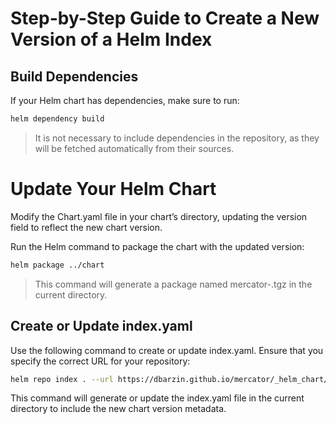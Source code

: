 # Step-by-Step Guide to Create a New Version of a Helm Index

## Build Dependencies
If your Helm chart has dependencies, make sure to run:

```bash
helm dependency build
```
> It is not necessary to include dependencies in the repository, as they will be fetched automatically from their sources.

# Update Your Helm Chart
Modify the Chart.yaml file in your chart’s directory, updating the version field to reflect the new chart version.

Run the Helm command to package the chart with the updated version:
```bash
helm package ../chart
```
> This command will generate a package named mercator-<version>.tgz in the current directory.


## Create or Update index.yaml
Use the following command to create or update index.yaml. Ensure that you specify the correct URL for your repository:

```bash
helm repo index . --url https://dbarzin.github.io/mercator/_helm_chart/index
```
This command will generate or update the index.yaml file in the current directory to include the new chart version metadata.
